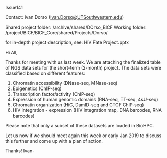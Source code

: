 Issue141

Contact: Ivan Dorso (Ivan.Dorso@UTSouthwestern.edu)

Shared project folder: /archive/shared/DOrso_BICF
Working folder: /project/BICF/BICF_Core/shared/Projects/Dorso/

for in-depth project description, see: HIV Fate Project.pptx



Hi All,

Thanks for meeting with us last week. We are attaching the finalized table of NGS data sets for the short-term (2-month) project. The data sets were classified based on different features:

1) Chromatin accessibility (DNase-seq, MNase-seq)
2) Epigenetics (ChIP-seq)
3) Transcription factor/activity (ChIP-seq)
4) Expression of human genomic domains (RNA-seq, TT-seq, 4sU-seq)
5) Chromatin organization (HiC, DamID-seq and CTCF ChIP-seq)
6) HIV integration - expression (HIV integration map, DNA barcodes, RNA barcodes)

Please note that only a subset of these datasets are loaded in BioHPC.

Let us now if we should meet again this week or early Jan 2019 to discuss this further and come up with a plan of action.

Thanks!
Ivan-


